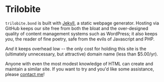 # Trilobite

`trilobite.bond` is built with [Jekyll], a static webpage
generator. Hosting via GitHub keeps our site free from both the
bloat and the over-designed quality of content management systems
such as WordPress; it also keeps *you*, the reader of fine
poetry, safe from the evils of Javascript and PHP.

*And* it keeps overhead low -- the only cost for holding this
site is the (ultimately unnecessary, but attractive) domain name
(less than $5.00/yr).

Anyone with even the most modest knowledge of HTML can create and
maintain a similar site. If you want to try and you'd like some
assistance, please [contact me]!

[Jekyll]: https://jekyllrb.com/

[contact me]: mailto:cpif@protonmail.com
